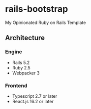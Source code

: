 # rails-bootstrap
My Opinionated Ruby on Rails Template

## Architecture
### Engine
* Rails 5.2
* Ruby 2.5
* Webpacker 3

### Frontend
* Typescript 2.7 or later
* React.js 16.2 or later
